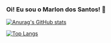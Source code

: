 ### Oi! Eu sou o Marlon dos Santos! 👋
<!--Card de status-->
[![Anurag's GitHub stats](https://github-readme-stats.vercel.app/api?username=MarlonSdS&count_private=true&theme=tokyonight)
](https://github.com/anuraghazra/github-readme-stats)
<!--Card de linguagens-->
[![Top Langs](https://github-readme-stats.vercel.app/api/top-langs/?username=MarlonSdS&layout=compact&theme=tokyonight)](https://github.com/anuraghazra/github-readme-stats)

